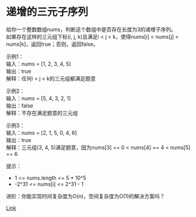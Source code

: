 <h1>递增的三元子序列</h1>

给你一个整数数组nums，判断这个数组中是否存在长度为3的递增子序列。</br>
如果存在这样的三元组下标(i, j, k)且满足i < j < k，使得nums[i] < nums[j] < nums[k]，返回true；否则，返回false。</br>

示例1：</br>
输入：nums = [1, 2, 3, 4, 5]</br>
输出：true</br>
解释：任何i < j < k的三元组都满足题意</br>

示例2：</br>
输入：nums = [5, 4, 3, 2, 1]</br>
输出：false</br>
解释：不存在满足题意的三元组</br>

示例3：</br>
输入：nums = [2, 1, 5, 0, 4, 6]</br>
输出：true</br>
解释：三元组(3, 4, 5)满足题意，因为nums[3] == 0 < nums[4] == 4 < nums[5] == 6</br>

提示：
- 1 <= nums.length <= 5 * 10^5
- -2^31 <= nums[i] <= 2^31 - 1

进阶：你能实现时间复杂度为O(n)，空间复杂度为O(1)的解决方案吗？</br>

[Link](https://leetcode-cn.com/problems/increasing-triplet-subsequence/)
